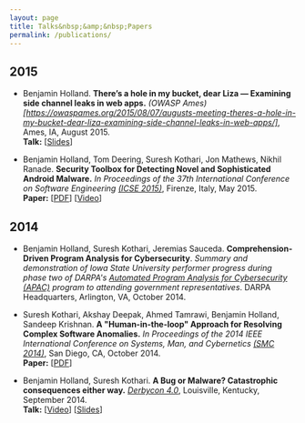 ```yaml
---
layout: page
title: Talks&nbsp;&amp;&nbsp;Papers
permalink: /publications/
---
```


## 2015

- Benjamin Holland. **There’s a hole in my bucket, dear Liza — Examining side channel leaks in web apps.** *(OWASP Ames)[https://owaspames.org/2015/08/07/augusts-meeting-theres-a-hole-in-my-bucket-dear-liza-examining-side-channel-leaks-in-web-apps/]*, Ames, IA, August 2015.<br/>
**Talk:** [[Slides](../slides/Examining_side_channel_leaks_in_web_apps.pdf)]

- Benjamin Holland, Tom Deering, Suresh Kothari, Jon Mathews, Nikhil Ranade. **Security Toolbox for Detecting Novel and Sophisticated Android Malware.** *In Proceedings of the 37th International Conference on Software Engineering [(ICSE 2015)](http://2015.icse-conferences.org/)*, Firenze, Italy, May 2015.<br/>
**Paper:** [[PDF](../papers/Security_Toolbox_for_Detecting_Novel_and_Sophisticated_Android_Malware.pdf)]&nbsp;[[Video](https://www.youtube.com/watch?v=WhcoAX3HiNU)]

## 2014

- Benjamin Holland, Suresh Kothari, Jeremias Sauceda.  **Comprehension-Driven Program Analysis for Cybersecurity**. *Summary and demonstration of Iowa State University performer progress during phase two of DARPA's [Automated Program Analysis for Cybersecurity (APAC)](http://www.darpa.mil/program/automated-program-analysis-for-cybersecurity) program to attending government representatives*. DARPA Headquarters, Arlington, VA, October 2014.

- Suresh Kothari, Akshay Deepak, Ahmed Tamrawi, Benjamin Holland, Sandeep Krishnan. **A "Human-in-the-loop" Approach for Resolving Complex Software Anomalies.** *In Proceedings of the 2014 IEEE International Conference on Systems, Man, and Cybernetics [(SMC 2014)](http://smc2014.org/)*, San Diego, CA, October 2014.<br/>
**Paper:** [[PDF](../papers/A_Human-in-the-loop_Approach_for_Resolving_Complex_Software_Anomalies.pdf)]

- Benjamin Holland, Suresh Kothari. **A Bug or Malware? Catastrophic consequences either way.** *[Derbycon 4.0](https://www.derbycon.com/schedule_2014/)*, Louisville, Kentucky, September 2014.<br/>
**Talk:** [[Video](https://www.youtube.com/watch?v=3J4D7YJ1IE4)]&nbsp;[[Slides](../slides/A_Bug_or_Malware.pdf)]

